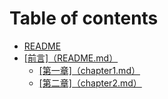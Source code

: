 # Table of contents

* [README](README.md)
* [\[前言\]（README.md）](qian-yan-readme.md/README.md)
  * [\[第一章\]（chapter1.md）](qian-yan-readme.md/di-yi-zhang-chapter1.md.md)
  * [\[第二章\]（chapter2.md）](qian-yan-readme.md/di-er-zhang-chapter2.md.md)
